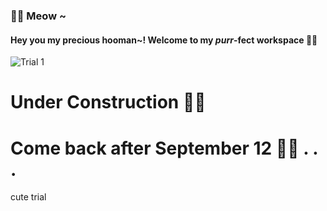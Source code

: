 ### 🐱‍💻 Meow ~
#### Hey you my precious **hooman~!** Welcome to my ***purr***-fect workspace 🐱‍👤

![Trial 1](https://user-images.githubusercontent.com/32029746/132721275-ddacfeea-48d9-4fcd-ac45-1554480384ca.png)


# Under Construction 🐱‍👓

# Come back after **September 12** 🐱‍🚀 . . .

cute trial

<!--
**scaredmeow/scaredmeow** is a ✨ _special_ ✨ repository because its `README.md` (this file) appears on your GitHub profile.

Here are some ideas to get you started:

- 🔭 I’m currently working on ...
- 🌱 I’m currently learning ...
- 👯 I’m looking to collaborate on ...
- 🤔 I’m looking for help with ...
- 💬 Ask me about ...
- 📫 How to reach me: ...
- 😄 Pronouns: ...
- ⚡ Fun fact: ...
-->  







